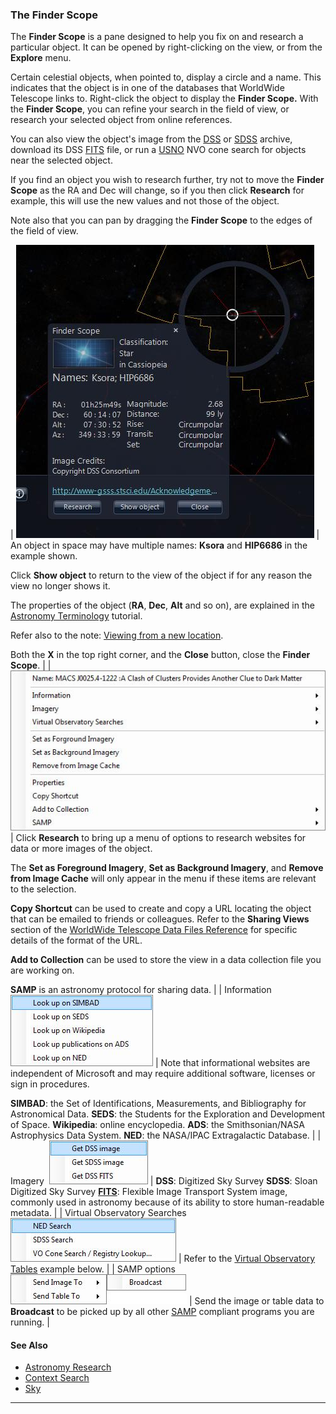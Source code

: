 ### <a name="TheFinderScope">The Finder Scope</a>

The **Finder Scope** is a pane designed to help you fix on and research a particular object. It can be opened by right-clicking on the view, or from the **Explore** menu.

Certain celestial objects, when pointed to, display a circle and a name. This indicates that the object is in one of the databases that WorldWide Telescope links to. Right-click the object to display the **Finder Scope.** With the **Finder Scope**, you can refine your search in the field of view, or research your selected object from online references.

You can also view the object's image from the [DSS](#DigitizedSkySurvey) or [SDSS](#SloanDigitalSkySurvey) archive, download its DSS [FITS](#FITSImages) file, or run a [USNO](http://www.us-vo.org) NVO cone search for objects near the selected object.

If you find an object you wish to research further, try not to move the **Finder Scope** as the RA and Dec will change, so if you then click **Research** for example, this will use the new values and not those of the object.

Note also that you can pan by dragging the **Finder Scope** to the edges of the field of view.

| ![](uiimages/FinderScope.jpg) | An object in space may have multiple names: **Ksora** and **HIP6686** in the example shown.

Click **Show object** to return to the view of the object if for any reason the view no longer shows it.

The properties of the object (**RA**, **Dec**, **Alt** and so on), are explained in the [Astronomy Terminology](#TutorialAstronomyTutorial) tutorial.

Refer also to the note: [Viewing from a new location](#ViewingfromaNewLocation).

Both the **X** in the top right corner, and the **Close** button, close the **Finder Scope**. |
| ![](uiimages/FinderScopeExpandedMenu.jpg) | Click **Research** to bring up a menu of options to research websites for data or more images of the object.

The **Set as Foreground Imagery**, **Set as Background Imagery**, and **Remove from Image Cache** will only appear in the menu if these items are relevant to the selection.

**Copy Shortcut** can be used to create and copy a URL locating the object that can be emailed to friends or colleagues. Refer to the **Sharing Views** section of the [WorldWide Telescope Data Files Reference](http://www.worldwidetelescope.org/docs/WorldWideTelescopeDataFilesReference.html) for specific details of the format of the URL.

**Add to Collection** can be used to store the view in a data collection file you are working on.

**SAMP** is an astronomy protocol for sharing data. |
| Information
![](uiimages/FinderScopeInformation.jpg)
 | Note that informational websites are independent of Microsoft and may require additional software, licenses or sign in procedures.

**SIMBAD**: the Set of Identifications, Measurements, and Bibliography for Astronomical Data.
**SEDS**: the Students for the Exploration and Development of Space.
**Wikipedia**: online encyclopedia.
**ADS**: the Smithsonian/NASA Astrophysics Data System.
**NED**: the NASA/IPAC Extragalactic Database. |
| Imagery
 ![](uiimages/FinderScopeImagery.jpg) | **DSS**: Digitized Sky Survey
**SDSS**: Sloan Digitized Sky Survey
[**FITS**](#FITSImages): Flexible Image Transport System image, commonly used in astronomy because of its ability to store human-readable metadata.
 |
| Virtual Observatory Searches
![](uiimages/FinderScopeVO.jpg) | Refer to the [Virtual Observatory Tables](#VirtualObservatoryTables) example below. |
| SAMP options
![](uiimages/FinderScopeSampMenu.jpg) | Send the image or table data to **Broadcast** to be picked up by all other [SAMP](http://www.ivoa.net/Documents/WD/App/SAMP-20080625.html) compliant programs you are running. |

#### See Also

*   [Astronomy Research](#AstronomyResearch)
*   [Context Search](#ContextSearch)
*   [Sky](#ExploreSky)

* * *
